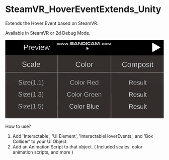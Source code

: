 # SteamVR_HoverEventExtends_Unity
Extends the Hover Event based on SteamVR.

Available in SteamVR or 2d Debug Mode.

![](https://github.com/DevDiabloH/ImageSources/blob/master/SteamVR_HoverEventAnimator_Unity/Preview.gif)

How to use?

1. Add 'Interactable', 'UI Element', 'InteractableHoverEvents', and 'Box Collider' to your UI Object.
2. Add an Animation Script to that object. ( Included scales, color animation scripts, and more )
